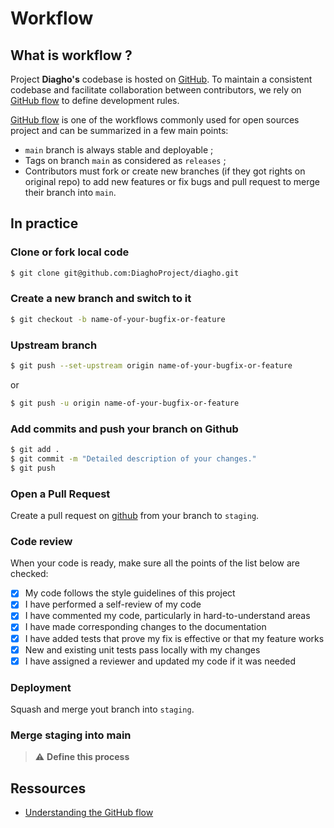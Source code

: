 # Workflow

## What is workflow ?
Project __Diagho's__ codebase is hosted on [GitHub](https://github.com/DiaghoProject). To maintain
a consistent codebase and facilitate collaboration between contributors, we rely on 
[GitHub flow](https://guides.github.com/introduction/flow/) to define development rules.

[GitHub flow](https://guides.github.com/introduction/flow/) is one of the workflows commonly 
used for open sources project and can be summarized in a few main points:

- `main` branch is always stable and deployable ;
- Tags on branch `main` as considered as `releases` ;
- Contributors must fork or create new branches (if they got rights on original repo) to add new features or 
fix bugs and pull request to merge their branch into `main`.

## In practice

### Clone or fork local code
``` bash
$ git clone git@github.com:DiaghoProject/diagho.git
```

### Create a new branch and switch to it
``` bash
$ git checkout -b name-of-your-bugfix-or-feature
```

### Upstream branch
``` bash
$ git push --set-upstream origin name-of-your-bugfix-or-feature
```

or

``` bash
$ git push -u origin name-of-your-bugfix-or-feature
```

### Add commits and push your branch on Github
``` bash
$ git add .
$ git commit -m "Detailed description of your changes."
$ git push
```

### Open a Pull Request

Create a pull request on [github](https://github.com/DiaghoProject/diagho-core/pulls)
from your branch to `staging`.

### Code review

When your code is ready, make sure all the points of the list below are checked:

- [x] My code follows the style guidelines of this project
- [x] I have performed a self-review of my code
- [x] I have commented my code, particularly in hard-to-understand areas
- [x] I have made corresponding changes to the documentation
- [x] I have added tests that prove my fix is effective or that my feature works
- [x] New and existing unit tests pass locally with my changes
- [x] I have assigned a reviewer and updated my code if it was needed

### Deployment

Squash and merge yout branch into `staging`.

### Merge staging into main

> :warning: **Define this process**

## Ressources
- [Understanding the GitHub flow](https://guides.github.com/introduction/flow/)
